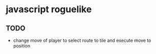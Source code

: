 # javascript roguelike

## TODO
* change move of player to select route to tile and execute move to position